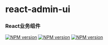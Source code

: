 # react-admin-ui

### React业务组件

[![NPM version][react-image]][react-url]
[![NPM version][react-dom-image]][react-dom-url]
[![NPM version][ant-design-image]][ant-design-url]

[react-image]: https://img.shields.io/badge/react-%3E=18.2.0-red.svg

[react-url]: https://github.com/facebook/react

[react-dom-image]: https://img.shields.io/badge/react--dom-%3E=18.2.0-red.svg

[react-dom-url]: https://github.com/facebook/react

[ant-design-image]: https://img.shields.io/badge/ant--design-%3E=5.6.4-red.svg

[ant-design-url]: https://github.com/ant-design/ant-design
